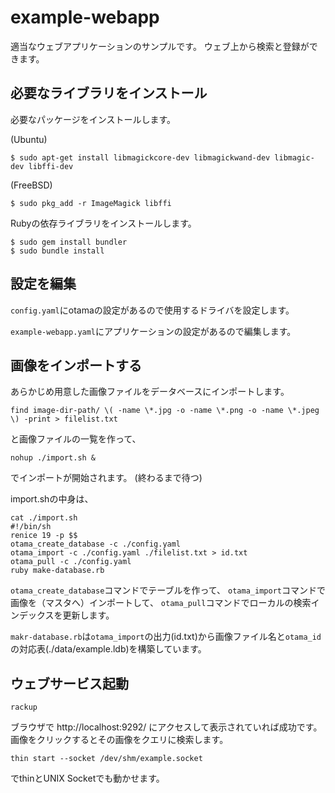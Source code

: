 # example-webapp

適当なウェブアプリケーションのサンプルです。
ウェブ上から検索と登録ができます。

## 必要なライブラリをインストール

必要なパッケージをインストールします。

(Ubuntu)

    $ sudo apt-get install libmagickcore-dev libmagickwand-dev libmagic-dev libffi-dev

(FreeBSD)

    $ sudo pkg_add -r ImageMagick libffi

Rubyの依存ライブラリをインストールします。

    $ sudo gem install bundler
    $ sudo bundle install

## 設定を編集

`config.yaml`にotamaの設定があるので使用するドライバを設定します。

`example-webapp.yaml`にアプリケーションの設定があるので編集します。

## 画像をインポートする

あらかじめ用意した画像ファイルをデータベースにインポートします。

    find image-dir-path/ \( -name \*.jpg -o -name \*.png -o -name \*.jpeg \) -print > filelist.txt

と画像ファイルの一覧を作って、

    nohup ./import.sh &

でインポートが開始されます。
(終わるまで待つ)

import.shの中身は、

    cat ./import.sh
    #!/bin/sh
    renice 19 -p $$
    otama_create_database -c ./config.yaml
    otama_import -c ./config.yaml ./filelist.txt > id.txt
    otama_pull -c ./config.yaml
    ruby make-database.rb

`otama_create_database`コマンドでテーブルを作って、
`otama_import`コマンドで画像を（マスタへ）インポートして、
`otama_pull`コマンドでローカルの検索インデックスを更新します。

`makr-database.rb`は`otama_import`の出力(id.txt)から画像ファイル名と`otama_id`の対応表(./data/example.ldb)を構築しています。

## ウェブサービス起動

    rackup

ブラウザで http://localhost:9292/ にアクセスして表示されていれば成功です。
画像をクリックするとその画像をクエリに検索します。

    thin start --socket /dev/shm/example.socket

でthinとUNIX Socketでも動かせます。
